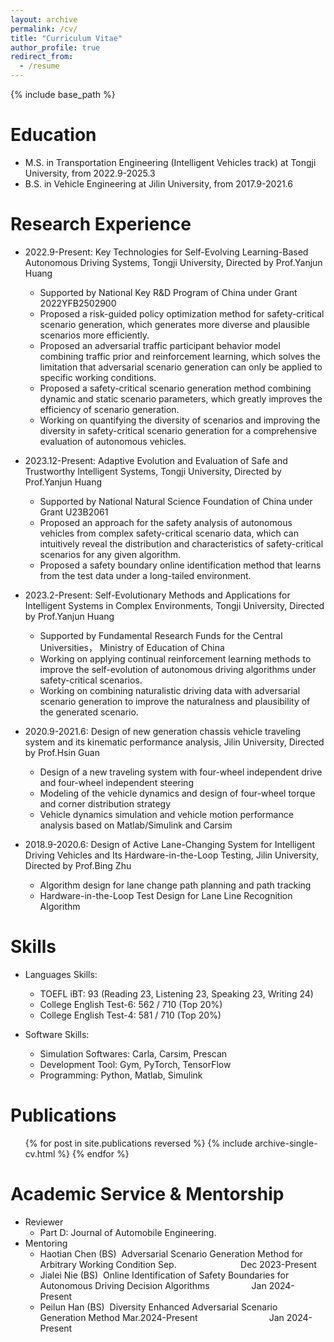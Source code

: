 ```yaml
---
layout: archive
permalink: /cv/
title: "Curriculum Vitae"
author_profile: true
redirect_from:
  - /resume
---
```


{% include base_path %}

Education
======
* M.S. in Transportation Engineering (Intelligent Vehicles track) at Tongji University, from 2022.9-2025.3
* B.S. in Vehicle Engineering at Jilin University, from 2017.9-2021.6

Research Experience
======
* 2022.9-Present: Key Technologies for Self-Evolving Learning-Based Autonomous Driving Systems, Tongji University, Directed by Prof.Yanjun Huang
  * Supported by National Key R&D Program of China under Grant 2022YFB2502900
  * Proposed a risk-guided policy optimization method for safety-critical scenario generation, which generates more diverse and plausible scenarios more efficiently.
  * Proposed an adversarial traffic participant behavior model combining traffic prior and reinforcement learning, which solves the limitation that adversarial scenario generation can only be applied to specific working conditions.
  * Proposed a safety-critical scenario generation method combining dynamic and static scenario parameters, which greatly improves the efficiency of scenario generation.
  * Working on quantifying the diversity of scenarios and improving the diversity in safety-critical scenario generation for a comprehensive evaluation of autonomous vehicles.

* 2023.12-Present: Adaptive Evolution and Evaluation of Safe and Trustworthy Intelligent Systems, Tongji University, Directed by Prof.Yanjun Huang
  * Supported by National Natural Science Foundation of China under Grant U23B2061
  * Proposed an approach for the safety analysis of autonomous vehicles from complex safety-critical scenario data, which can intuitively reveal the distribution and characteristics of safety-critical scenarios for any given algorithm.
  * Proposed a safety boundary online identification method that learns from the test data under a long-tailed environment.

* 2023.2-Present: Self-Evolutionary Methods and Applications for Intelligent Systems in Complex Environments, Tongji University, Directed by Prof.Yanjun Huang
  * Supported by Fundamental Research Funds for the Central Universities， Ministry of Education of China
  * Working on applying continual reinforcement learning methods to improve the self-evolution of autonomous driving algorithms under safety-critical scenarios.
  * Working on combining naturalistic driving data with adversarial scenario generation to improve the naturalness and plausibility of the generated scenario.

* 2020.9-2021.6: Design of new generation chassis vehicle traveling system and its kinematic performance analysis, Jilin University, Directed by Prof.Hsin Guan
  * Design of a new traveling system with four-wheel independent drive and four-wheel independent steering
  * Modeling of the vehicle dynamics and design of four-wheel torque and corner distribution strategy
  * Vehicle dynamics simulation and vehicle motion performance analysis based on Matlab/Simulink and Carsim

* 2018.9-2020.6: Design of Active Lane-Changing System for Intelligent Driving Vehicles and Its Hardware-in-the-Loop Testing, Jilin University, Directed by Prof.Bing Zhu
  * Algorithm design for lane change path planning and path tracking
  * Hardware-in-the-Loop Test Design for Lane Line Recognition Algorithm

  
Skills
======
* Languages Skills:
  * TOEFL iBT: 93 (Reading 23, Listening 23, Speaking 23, Writing 24)
  * College English Test-6: 562 / 710 (Top 20%)
  * College English Test-4: 581 / 710 (Top 20%)
  
* Software Skills:
  * Simulation Softwares: Carla, Carsim, Prescan
  * Development Tool: Gym, PyTorch, TensorFlow
  * Programming: Python, Matlab, Simulink

Publications
======
  <ul>{% for post in site.publications reversed %}
    {% include archive-single-cv.html %}
  {% endfor %}</ul>
  
Academic Service & Mentorship 
======
* Reviewer
  *  Part D: Journal of Automobile Engineering.
* Mentoring
  *  Haotian Chen (BS)  Adversarial Scenario Generation Method for Arbitrary Working Condition Sep.                          Dec 2023-Present
  *  Jialei Nie (BS)  Online Identification of Safety Boundaries for Autonomous Driving Decision Algorithms                  Jan 2024-Present
  *  Peilun Han (BS)  Diversity Enhanced Adversarial Scenario Generation Method Mar.2024-Present                             Jan 2024-Present                                                                                             
